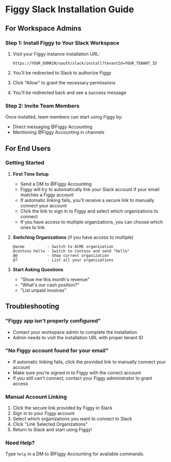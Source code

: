 # Figgy Slack Installation Guide

## For Workspace Admins

### Step 1: Install Figgy to Your Slack Workspace

1. Visit your Figgy instance installation URL:
   ```
   https://YOUR_DOMAIN/oauth/slack/install?tenantId=YOUR_TENANT_ID
   ```

2. You'll be redirected to Slack to authorize Figgy
3. Click "Allow" to grant the necessary permissions
4. You'll be redirected back and see a success message

### Step 2: Invite Team Members

Once installed, team members can start using Figgy by:
- Direct messaging @Figgy Accounting
- Mentioning @Figgy Accounting in channels

## For End Users

### Getting Started

1. **First Time Setup**
   - Send a DM to @Figgy Accounting
   - Figgy will try to automatically link your Slack account if your email matches a Figgy account
   - If automatic linking fails, you'll receive a secure link to manually connect your account
   - Click the link to sign in to Figgy and select which organizations to connect
   - If you have access to multiple organizations, you can choose which ones to link

2. **Switching Organizations** (if you have access to multiple)
   ```
   @acme          - Switch to ACME organization
   @contoso hello - Switch to Contoso and send "hello"
   @@             - Show current organization
   @?             - List all your organizations
   ```

3. **Start Asking Questions**
   - "Show me this month's revenue"
   - "What's our cash position?"
   - "List unpaid invoices"

## Troubleshooting

### "Figgy app isn't properly configured"
- Contact your workspace admin to complete the installation
- Admin needs to visit the installation URL with proper tenant ID

### "No Figgy account found for your email"
- If automatic linking fails, click the provided link to manually connect your account
- Make sure you're signed in to Figgy with the correct account
- If you still can't connect, contact your Figgy administrator to grant access

### Manual Account Linking
1. Click the secure link provided by Figgy in Slack
2. Sign in to your Figgy account
3. Select which organizations you want to connect to Slack
4. Click "Link Selected Organizations"
5. Return to Slack and start using Figgy!

### Need Help?
Type `help` in a DM to @Figgy Accounting for available commands.